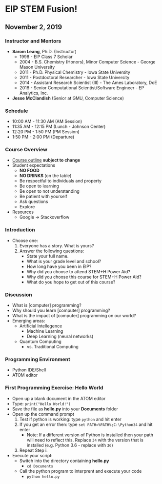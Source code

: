 # EIP STEM Fusion!
## November 2, 2019

### Instructor and Mentors

*  **Sarom Leang**, Ph.D. (Instructor) 
    *  1998 - EIP Class 7 Scholar
    *  2004 - B.S. Chemistry (Honors), Minor Computer Science - George Mason University
    *  2011 - Ph.D. Physical Chemistry - Iowa State University
    *  2011 - Postdoctoral Researcher - Iowa State University
    *  2014 - Assistant Research Scientist (III) - The Ames Laboratory, DoE
    *  2018 - Senior Computational Scientist/Software Engineer - EP Analytics, Inc.
*  **Jesse McClandish** (Senior at GMU, Computer Science)

### Schedule

*  10:00 AM - 11:30 AM (AM Session)
*  11:35 AM - 12:15 PM (Lunch - Johnson Center)
*  12:20 PM - 1:50 PM (PM Session)
*  1:50 PM - 2:00 PM (Departure)

### Course Overview

*  [Course outline](https://github.com/eip-mason/intro-python) **subject to change**
*  Student expectations
    *  **NO FOOD**
    *  **NO DRINKS** (on the table)
    *  Be respectful to individuals and property
    *  Be open to learning
    *  Be open to not understanding
    *  Be patient with yourself
    *  Ask questions
    *  Explore
*  Resources
    *  Google -> Stackoverflow

### Introduction
*  Choose one:
    1.  Everyone has a story. What is yours?
    2.  Answer the following questions:
        *  State your full name.
        *  What is your grade level and school?
        *  How long have you been in EIP?
        *  Why did you choose to attend STEM+H Power Aid?
        *  Why did you choose this course for STEM+H Power Aid?
        *  What do you hope to get out of this course?

### Discussion
*  What is [computer] programming?
*  Why should you learn [computer] programming?
*  What is the impact of [computer] programming on our world?
*  Emerging areas:
    *  Artificial Intellegence
        *  Machine Learning
        *  Deep Learning (neural networks)
    *  Quantum Computing
        *  vs. Traditional Computing

### Programming Environment
*  Python IDE/Shell
*  ATOM editor

### First Programming Exercise: Hello World
*  Open up a blank document in the ATOM editor
*  Type: `print("Hello World!")`
*  Save the file as **hello.py** into your **Documents** folder
*  Open up the command prompt
    1.  Test if python is working: type `python` and hit enter
    2.  If you get an error then: type `set PATH=%PATH%;C:\Python34` and hit enter
        *  Note: If a different version of Python is installed then your path will need to reflect this.  Replace `34` with the version that is installed (e.g. Python 3.6 - replace with `36`)
    3.  Repeat Step i.
*  Execute your script:
    *  Switch into the directory containing **hello.py** 
        *  `cd Documents`
    *  Call the python program to interprent and execute your code
        *  `python hello.py`
 
